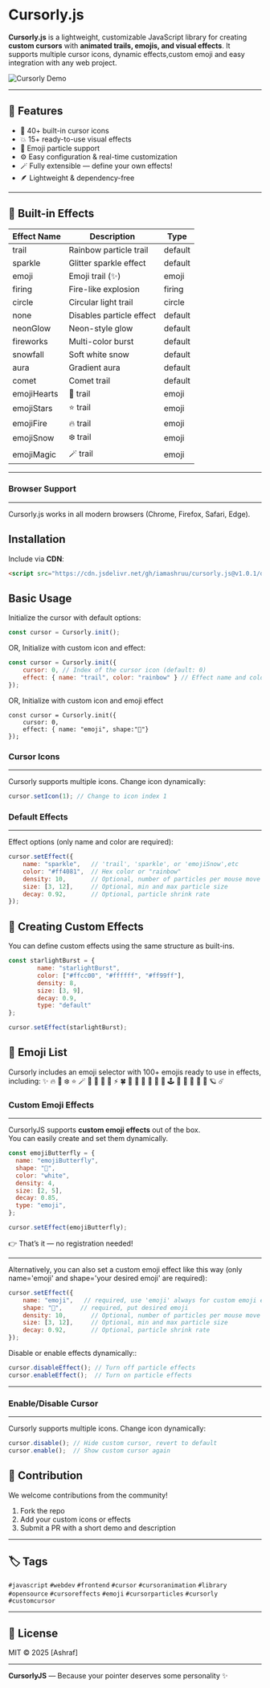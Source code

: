 # Cursorly.js

**Cursorly.js** is a lightweight, customizable JavaScript library for creating **custom cursors** with **animated trails, emojis, and visual effects**. It supports multiple cursor icons, dynamic effects,custom emoji and easy integration with any web project.

![Cursorly Demo](https://cdn.jsdelivr.net/gh/iamashruu/cursorly.js@master/src/assets/collections/cursorly.js-v1.0.1-video.gif)

---
## 🚀 Features

- 🧩 40+ built-in cursor icons  
- 💥 15+ ready-to-use visual effects  
- 💫 Emoji particle support  
- ⚙️ Easy configuration & real-time customization  
- 🪄 Fully extensible — define your own effects!  
- 🪶 Lightweight & dependency-free  
---
## 🎨 Built-in Effects

| Effect Name | Description | Type |
|---------|-------------|------|
| trail | Rainbow particle trail | default |
| sparkle | Glitter sparkle effect | default |
| emoji | Emoji trail (✨) | emoji |
| firing | Fire-like explosion | firing |
| circle | Circular light trail | circle |
| none | Disables particle effect | default |
| neonGlow | Neon-style glow | default |
| fireworks | Multi-color burst | default |
| snowfall | Soft white snow | default |
| aura | Gradient aura | default |
| comet | Comet trail | default |
| emojiHearts | 💖 trail | emoji |
| emojiStars | ⭐ trail | emoji |
| emojiFire | 🔥 trail | emoji |
| emojiSnow | ❄️ trail | emoji |
| emojiMagic | 🪄 trail | emoji |

---
### **Browser Support**
---
Cursorly.js works in all modern browsers (Chrome, Firefox, Safari, Edge).

## **Installation**

Include via **CDN**:

```html
<script src="https://cdn.jsdelivr.net/gh/iamashruu/cursorly.js@v1.0.1/dist/cursorly.min.js"></script>
```


## **Basic Usage**

Initialize the cursor with default options:

```javascript
const cursor = Cursorly.init();
```
OR, Initialize with custom icon and effect:

```javascript
const cursor = Cursorly.init({
    cursor: 0, // Index of the cursor icon (default: 0)
    effect: { name: "trail", color: "rainbow" } // Effect name and color are required
});
```
OR, Initialize with custom icon and emoji effect
```
const cursor = Cursorly.init({
    cursor: 0,
    effect: { name: "emoji", shape:"👻"}
});
```

### **Cursor Icons**
---
Cursorly supports multiple icons. Change icon dynamically:

```javascript
cursor.setIcon(1); // Change to icon index 1 
```

### **Default Effects**
---
Effect options (only name and color are required):

```javascript
cursor.setEffect({
    name: "sparkle",   // 'trail', 'sparkle', or 'emojiSnow',etc
    color: "#ff4081",  // Hex color or "rainbow"
    density: 10,       // Optional, number of particles per mouse move
    size: [3, 12],     // Optional, min and max particle size
    decay: 0.92,       // Optional, particle shrink rate
});
```

## 🧩 Creating Custom Effects

You can define custom effects using the same structure as built-ins.

```js
const starlightBurst = {
        name: "starlightBurst",
        color: ["#ffcc00", "#ffffff", "#ff99ff"],
        density: 8,
        size: [3, 9],
        decay: 0.9,
        type: "default"
};

cursor.setEffect(starlightBurst);
```
## 💎 Emoji List

Cursorly includes an emoji selector with 100+ emojis ready to use in effects, including:
✨ 🔥 💖 ❄️ ⭐ 🪄 🤖 🌈 💫 🦋 ⚡ 🍀 🎉 🌸 💎 🎈 🌟 🧠 🕹️ 🌼 🌺 🌻 🧊 🫧 🪐 ☄️

### **Custom Emoji Effects**
---
CursorlyJS supports **custom emoji effects** out of the box.  
You can easily create and set them dynamically.

```js
const emojiButterfly = {
  name: "emojiButterfly",
  shape: "🦋",
  color: "white",
  density: 4,
  size: [2, 5],
  decay: 0.85,
  type: "emoji",
};

cursor.setEffect(emojiButterfly);
```
👉 That’s it — no registration needed!

---

Alternatively, you can also set a custom emoji effect like this way (only name='emoji' and shape='your desired emoji' are required):

```javascript
cursor.setEffect({
    name: "emoji",   // required, use 'emoji' always for custom emoji effect
    shape: "👻",     // required, put desired emoji
    density: 10,       // Optional, number of particles per mouse move
    size: [3, 12],     // Optional, min and max particle size
    decay: 0.92,       // Optional, particle shrink rate
});
```
Disable or enable effects dynamically::
```javascript
cursor.disableEffect(); // Turn off particle effects
cursor.enableEffect();  // Turn on particle effects
```
---
### **Enable/Disable Cursor**
---
Cursorly supports multiple icons. Change icon dynamically:

```javascript
cursor.disable(); // Hide custom cursor, revert to default
cursor.enable();  // Show custom cursor again
```
## 🧠 Contribution
We welcome contributions from the community!
1. Fork the repo  
2. Add your custom icons or effects  
3. Submit a PR with a short demo and description  

---

## 🏷️ Tags

`#javascript` `#webdev` `#frontend` `#cursor` `#cursoranimation` `#library` `#opensource` `#cursoreffects` `#emoji` `#cursorparticles` `#cursorly` `#customcursor`

---

## 🧡 License

MIT © 2025 [Ashraf]

---

**CursorlyJS** — Because your pointer deserves some personality ✨

